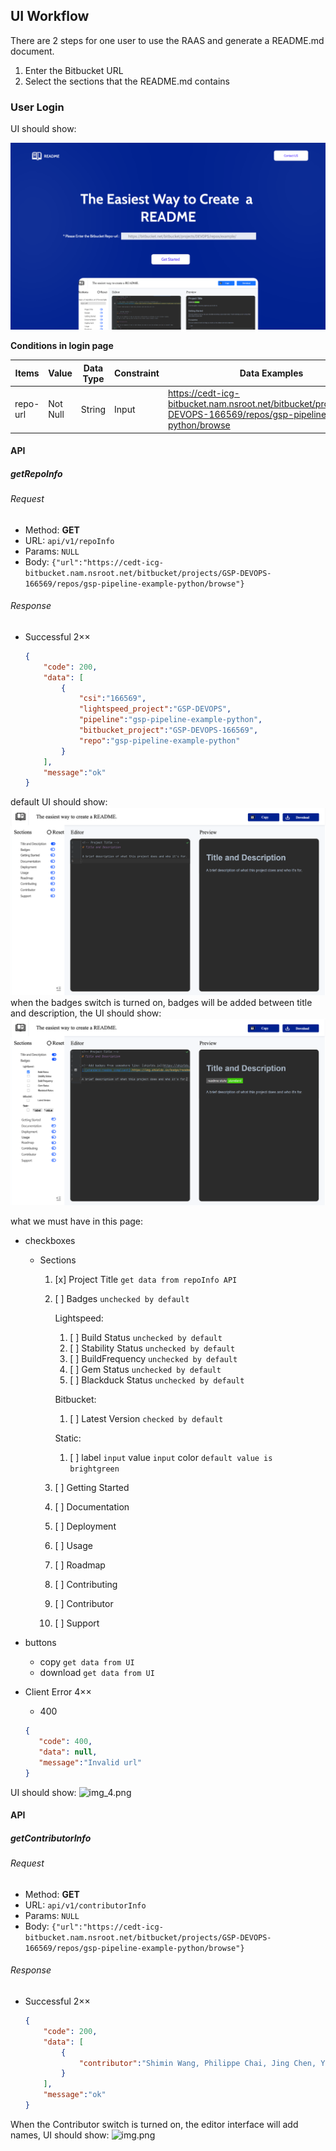 ## UI Workflow
There are 2 steps for one user to use the RAAS and generate a README.md document.

1. Enter the Bitbucket URL
2. Select the sections that the README.md contains

### User Login
UI should show:

![img_5.png](img_5.png)

**Conditions in login page**

| Items    | Value    | Data Type | Constraint | Data Examples                                                                                                           |
|----------|----------|-----------|------------|-------------------------------------------------------------------------------------------------------------------------|
| repo-url | Not Null | String    | Input      | https://cedt-icg-bitbucket.nam.nsroot.net/bitbucket/projects/GSP-DEVOPS-166569/repos/gsp-pipeline-example-python/browse |

#### API
##### getRepoInfo
###### Request

- Method: **GET**
- URL: `api/v1/repoInfo`
- Params: `NULL`
- Body: `{"url":"https://cedt-icg-bitbucket.nam.nsroot.net/bitbucket/projects/GSP-DEVOPS-166569/repos/gsp-pipeline-example-python/browse"}`

###### Response

- Successful 2××
    ```json
    {
        "code": 200,
        "data": [
            {
                "csi":"166569",
                "lightspeed_project":"GSP-DEVOPS",
                "pipeline":"gsp-pipeline-example-python",
                "bitbucket_project":"GSP-DEVOPS-166569",
                "repo":"gsp-pipeline-example-python"            
            }
        ],
        "message":"ok"
    }
    ```
default UI should show:
![img_1.png](img_1.png)
when the badges switch is turned on, badges will be added between title and description,
the UI should show:
![img_2.png](img_2.png)

what we must have in this page:

- checkboxes
  - Sections
    1. [x] Project Title `get data from repoInfo API`
    2. [ ] Badges  `unchecked by default`
    
       Lightspeed:
       1. [ ] Build Status `unchecked by default`
       2. [ ] Stability Status `unchecked by default`
       3. [ ] BuildFrequency `unchecked by default`
       4. [ ] Gem Status `unchecked by default`
       5. [ ] Blackduck Status `unchecked by default`
       
       Bitbucket:
       1. [ ] Latest Version `checked by default`
       
       Static:
       1. [ ] label `input` value `input` color `default value is brightgreen`
    4. [ ] Getting Started
    5. [ ] Documentation
    6. [ ] Deployment
    7. [ ] Usage
    8. [ ] Roadmap
    9. [ ] Contributing
    10. [ ] Contributor
    11. [ ] Support

- buttons
  - copy `get data from UI`
  - download `get data from UI`  

- Client Error 4××
    - 400
     ```json
    {
        "code": 400,
        "data": null,
        "message":"Invalid url"
    }
  ```
UI should show:
![img_4.png](img_4.png)

#### API
##### getContributorInfo
###### Request

- Method: **GET**
- URL: `api/v1/contributorInfo`
- Params: `NULL`
- Body: `{"url":"https://cedt-icg-bitbucket.nam.nsroot.net/bitbucket/projects/GSP-DEVOPS-166569/repos/gsp-pipeline-example-python/browse"}`

###### Response

- Successful 2××
    ```json
    {
        "code": 200,
        "data": [
            {
                "contributor":"Shimin Wang, Philippe Chai, Jing Chen, Yu Zhu"            
            }
        ],
        "message":"ok"
    }
    ```
When the Contributor switch is turned on, the editor interface will add names, UI should show:
![img.png](img.png)









 

